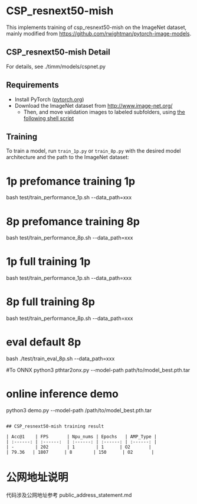 # CSP_resnext50-mish

This implements training of csp_resnext50-mish on the ImageNet dataset, mainly modified from https://github.com/rwightman/pytorch-image-models.

## CSP_resnext50-mish Detail

For details, see ./timm/models/cspnet.py


## Requirements

- Install PyTorch ([pytorch.org](http://pytorch.org))
- Download the ImageNet dataset from http://www.image-net.org/
    - Then, and move validation images to labeled subfolders, using [the following shell script](https://raw.githubusercontent.com/soumith/imagenetloader.torch/master/valprep.sh)

## Training

To train a model, run `train_1p.py` or `train_8p.py` with the desired model architecture and the path to the ImageNet dataset:

# 1p prefomance training 1p
bash test/train_performance_1p.sh  --data_path=xxx

# 8p prefomance training 8p
bash test/train_performance_8p.sh  --data_path=xxx

# 1p full training 1p
bash test/train_performance_1p.sh  --data_path=xxx

# 8p full training 8p
bash test/train_performance_8p.sh  --data_path=xxx

# eval default 8p
bash ./test/train_eval_8p.sh  --data_path=xxx

#To ONNX
python3 pthtar2onx.py  --model-path path/to/model_best.pth.tar 

# online inference demo 
python3 demo.py --model-path /path/to/model_best.pth.tar
```

## CSP_resnext50-mish training result

| Acc@1    | FPS       | Npu_nums | Epochs   | AMP_Type |
| :------: | :------:  | :------: | :------: | :------: |
| -        | 202       | 1        | 1      | O2       |
| 79.36   | 1807      | 8        | 150      | O2       |
```

# 公网地址说明

代码涉及公网地址参考 public_address_statement.md